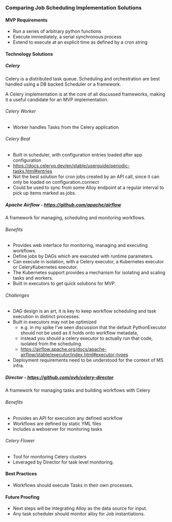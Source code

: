 ### Comparing Job Scheduling Implementation Solutions

#### MVP Requirements

-  Run a series of arbitrary python functions
-  Execute immediately, a serial synchronous process
-  Extend to execute at an explicit time as defined by a cron string

#### Technology Solutions

##### Celery
Celery is a distributed task queue. Scheduling and orchestration are best handled using
a DB backed Scheduler or a framework.

A Celery implementation is at the core of all discussed frameworks,
making it a useful candidate for an MVP implementation.

###### Celery Worker
- Worker handles Tasks from the Celery application

###### Celery Beat 
- Built in scheduler, with configuration entries loaded after app configuration
- https://docs.celeryq.dev/en/stable/userguide/periodic-tasks.html#entries
- Not the best solution for cron jobs created by an API call, since it can only be loaded on configuration.connect
- Could be used to sync from some Alloy endpoint at a regular interval to pick up items marked as jobs.

##### Apache Airflow - https://github.com/apache/airflow

A framework for managing, scheduling and monitoring workflows.

###### Benefits
- Provides web interface for monitoring, managing and executing workflows.
- Define jobs by DAGs which are executed with runtime parameters.
- Can execute in isolation, with a Celery executor, a Kubernetes executor or CeleryKubernetes executor.
- The Kubernetes support provides a mechanism for isolating and scaling tasks and workers.
- Built in executors to get quick solutions for MVP.
 
###### Challenges
- DAG design is an art, it is key to keep workflow scheduling and task execution in distinct processes.
- Built in executors may not be optimized
  - e.g. in my spike I've seen discussion that the default PythonExecutor should not be used as it holds onto workflow metadata,
  - instead you should a celery executor to actually run that code, isolated from the scheduling.
  - https://airflow.apache.org/docs/apache-airflow/stable/executor/index.html#executor-types
- Deployment requirements need to be understood for the context of MS infra.

##### Director - https://github.com/ovh/celery-director
A framework for managing tasks and building workflows with Celery

###### Benefits
- Provides an API for execution any defined workflow
- Workflows are defined by static YML files
- Includes a webserver for monitoring tasks

###### Celery Flower
- Tool for monitoring Celery clusters
- Leveraged by Director for task level monitoring.

#### Best Practices
- Workflows should execute Tasks in their own processes.

#### Future Proofing
- Next steps will be integrating Alloy as the data source for input.
- Any task scheduler should monitor alloy for Job instantiations.